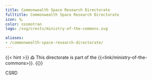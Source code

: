 ```yaml
---
title: Commonwealth Space Research Directorate
fulltitle: Commonwealth Space Research Directorate
icon: 🪐
color: cosmotran
logo: /svg/crests/ministry-of-the-commons.svg

aliases:
- /commonwealth-space-research-directorate/
---
```

{{< hint >}}
߷ This directorate is part of the {{<link/ministry-of-the-commons>}}.
{{</hint>}}

CSRD